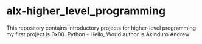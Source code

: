 # alx-higher_level_programming
This repository contains introductory projects for higher-level programming
my first project is 0x00. Python - Hello, World
author is Akinduro Andrew 
